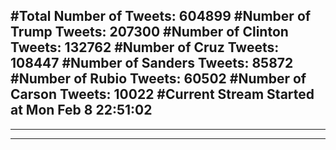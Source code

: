 #Total Number of Tweets: 604899 
#Number of Trump Tweets: 207300
#Number of Clinton Tweets: 132762
#Number of Cruz Tweets: 108447
#Number of Sanders Tweets: 85872
#Number of Rubio Tweets: 60502
#Number of Carson Tweets: 10022
#Current Stream Started at Mon Feb  8 22:51:02
---
---
---
